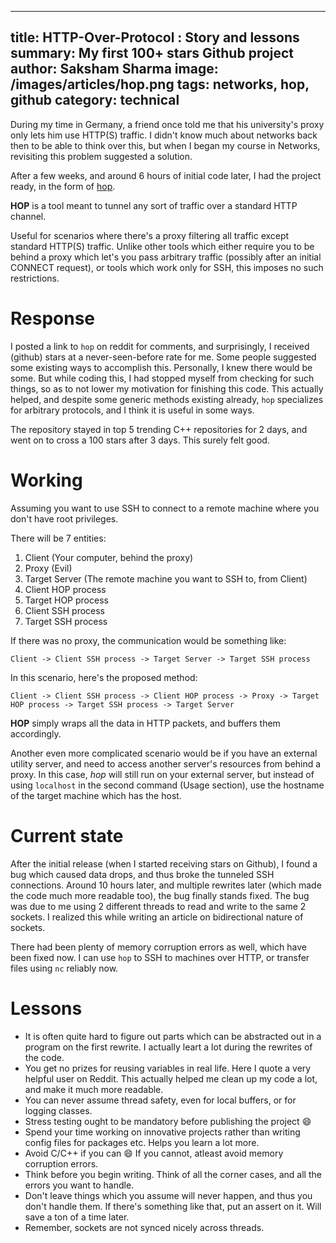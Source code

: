 ------
title: HTTP-Over-Protocol : Story and lessons
summary: My first 100+ stars Github project
author: Saksham Sharma
image: /images/articles/hop.png
tags: networks, hop, github
category: technical
------

During my time in Germany, a friend once told me that his university's proxy only lets him use HTTP(S) traffic. I didn't know much about networks back then to be able to think over this, but when I began my course in Networks, revisiting this problem suggested a solution.

After a few weeks, and around 6 hours of initial code later, I had the project ready, in the form of [hop](github.com/sakshamsharma/HTTP-Over-Protocol).

**HOP** is a tool meant to tunnel any sort of traffic over a standard HTTP channel.

Useful for scenarios where there's a proxy filtering all traffic except standard HTTP(S) traffic. Unlike other tools which either require you to be behind a proxy which let's you pass arbitrary traffic (possibly after an initial CONNECT request), or tools which work only for SSH, this imposes no such restrictions.

# Response

I posted a link to `hop` on reddit for comments, and surprisingly, I received (github) stars at a never-seen-before rate for me. Some people suggested some existing ways to accomplish this. Personally, I knew there would be some. But while coding this, I had stopped myself from checking for such things, so as to not lower my motivation for finishing this code. This actually helped, and despite some generic methods existing already, `hop` specializes for arbitrary protocols, and I think it is useful in some ways.

The repository stayed in top 5 trending C++ repositories for 2 days, and went on to cross a 100 stars after 3 days. This surely felt good.

# Working
Assuming you want to use SSH to connect to a remote machine where you don't have root privileges.

There will be 7 entities:

1. Client (Your computer, behind the proxy)
2. Proxy (Evil)
3. Target Server (The remote machine you want to SSH to, from Client)
4. Client HOP process
5. Target HOP process
6. Client SSH process
7. Target SSH process

If there was no proxy, the communication would be something like:
```
Client -> Client SSH process -> Target Server -> Target SSH process
```

In this scenario, here's the proposed method:
```
Client -> Client SSH process -> Client HOP process -> Proxy -> Target HOP process -> Target SSH process -> Target Server
```

**HOP** simply wraps all the data in HTTP packets, and buffers them accordingly.

Another even more complicated scenario would be if you have an external utility server, and need to access another server's
resources from behind a proxy. In this case, *hop* will still run on your external server, but instead of using `localhost`
in the second command (Usage section), use the hostname of the target machine which has the host.

# Current state
After the initial release (when I started receiving stars on Github), I found a bug which caused data drops, and thus broke the tunneled SSH connections. Around 10 hours later, and multiple rewrites later (which made the code much more readable too), the bug finally stands fixed. The bug was due to me using 2 different threads to read and write to the same 2 sockets. I realized this while writing an article on bidirectional nature of sockets.

There had been plenty of memory corruption errors as well, which have been fixed now. I can use `hop` to SSH to machines over HTTP, or transfer files using `nc` reliably now.

# Lessons

* It is often quite hard to figure out parts which can be abstracted out in a program on the first rewrite. I actually leart a lot during the rewrites of the code.
* You get no prizes for reusing variables in real life. Here I quote a very helpful user on Reddit. This actually helped me clean up my code a lot, and make it much more readable.
* You can never assume thread safety, even for local buffers, or for logging classes.
* Stress testing ought to be mandatory before publishing the project :smile:
* Spend your time working on innovative projects rather than writing config files for packages etc. Helps you learn a lot more.
* Avoid C/C++ if you can :smile: If you cannot, atleast avoid memory corruption errors.
* Think before you begin writing. Think of all the corner cases, and all the errors you want to handle.
* Don't leave things which you assume will never happen, and thus you don't handle them. If there's something like that, put an assert on it. Will save a ton of a time later.
* Remember, sockets are not synced nicely across threads.

